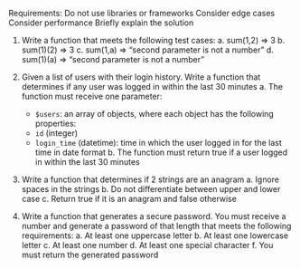 Requirements:
Do not use libraries or frameworks
Consider edge cases
Consider performance
Briefly explain the solution

1) Write a function that meets the following test cases:
  a. sum(1,2) => 3
  b. sum(1)(2) => 3
  c. sum(1,a) => “second parameter is not a number”
  d. sum(1)(a) => “second parameter is not a number”

2) Given a list of users with their login history. Write a function that determines if any user was logged in within the last 30 minutes
  a. The function must receive one parameter:
    - `$users`: an array of objects, where each object has the following properties:
    - `id` (integer)
    - `login_time` (datetime): time in which the user logged in for the last time in date format
  b. The function must return true if a user logged in within the last 30 minutes

3) Write a function that determines if 2 strings are an anagram
  a. Ignore spaces in the strings
  b. Do not differentiate between upper and lower case
  c. Return true if it is an anagram and false otherwise

4) Write a function that generates a secure password. You must receive a number and generate a password of that length that meets the following requirements:
  a. At least one uppercase letter
  b. At least one lowercase letter
  c. At least one number
  d. At least one special character
  f. You must return the generated password
